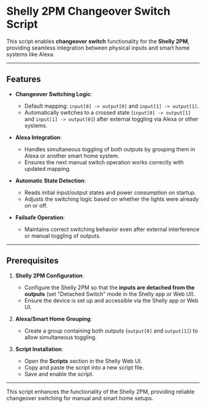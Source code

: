 # Shelly 2PM Changeover Switch Script

This script enables **changeover switch** functionality for the **Shelly 2PM**, providing seamless integration between physical inputs and smart home systems like Alexa.

---

## Features

- **Changeover Switching Logic**:  
  - Default mapping: `input[0] -> output[0]` and `input[1] -> output[1]`.  
  - Automatically switches to a crossed state (`input[0] -> output[1]` and `input[1] -> output[0]`) after external toggling via Alexa or other systems.

- **Alexa Integration**:  
  - Handles simultaneous toggling of both outputs by grouping them in Alexa or another smart home system.  
  - Ensures the next manual switch operation works correctly with updated mapping.

- **Automatic State Detection**:  
  - Reads initial input/output states and power consumption on startup.  
  - Adjusts the switching logic based on whether the lights were already on or off.

- **Failsafe Operation**:  
  - Maintains correct switching behavior even after external interference or manual toggling of outputs.

---

## Prerequisites

1. **Shelly 2PM Configuration**:  
   - Configure the Shelly 2PM so that the **inputs are detached from the outputs** (set "Detached Switch" mode in the Shelly app or Web UI).  
   - Ensure the device is set up and accessible via the Shelly app or Web UI.

2. **Alexa/Smart Home Grouping**:  
   - Create a group containing both outputs (`output[0]` and `output[1]`) to allow simultaneous toggling.

3. **Script Installation**:  
   - Open the **Scripts** section in the Shelly Web UI.  
   - Copy and paste the script into a new script file.  
   - Save and enable the script.

---

This script enhances the functionality of the Shelly 2PM, providing reliable changeover switching for manual and smart home setups.

